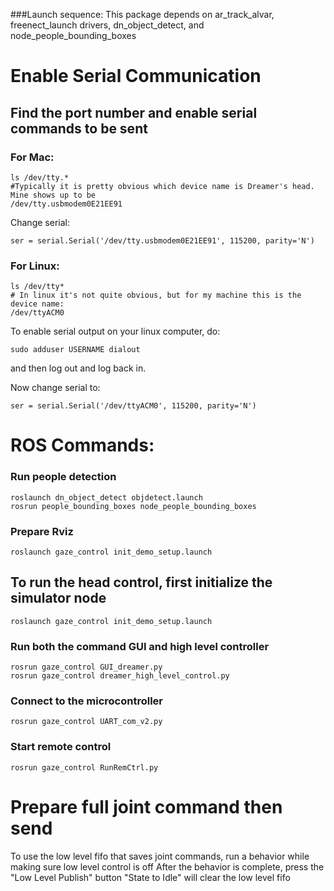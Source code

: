 ###Launch sequence:
This package depends on 
ar_track_alvar, freenect_launch drivers, dn_object_detect, and node_people_bounding_boxes
# Enable Serial Communication
## Find the port number and enable serial commands to be sent
### For Mac:
````
ls /dev/tty.*
#Typically it is pretty obvious which device name is Dreamer's head. Mine shows up to be
/dev/tty.usbmodem0E21EE91
````
Change serial:
````
ser = serial.Serial('/dev/tty.usbmodem0E21EE91', 115200, parity='N')
````

### For Linux:
````
ls /dev/tty*
# In linux it's not quite obvious, but for my machine this is the device name:
/dev/ttyACM0
````
To enable serial output on your linux computer, do:
```
sudo adduser USERNAME dialout
````
and then log out and log back in.

Now change serial to:
````
ser = serial.Serial('/dev/ttyACM0', 115200, parity='N')
````

# ROS Commands:
### Run people detection
````
roslaunch dn_object_detect objdetect.launch
rosrun people_bounding_boxes node_people_bounding_boxes 
````
### Prepare Rviz
````
roslaunch gaze_control init_demo_setup.launch
````
## To run the head control, first initialize the simulator node
````
roslaunch gaze_control init_demo_setup.launch
````
### Run both the command GUI and high level controller
````
rosrun gaze_control GUI_dreamer.py
rosrun gaze_control dreamer_high_level_control.py
````
### Connect to the microcontroller
````
rosrun gaze_control UART_com_v2.py
````
### Start remote control
````
rosrun gaze_control RunRemCtrl.py
````

# Prepare full joint command then send
To use the low level fifo that saves joint commands, run a behavior while making sure low level control is off
After the behavior is complete, press the "Low Level Publish" button
"State to Idle" will clear the low level fifo
